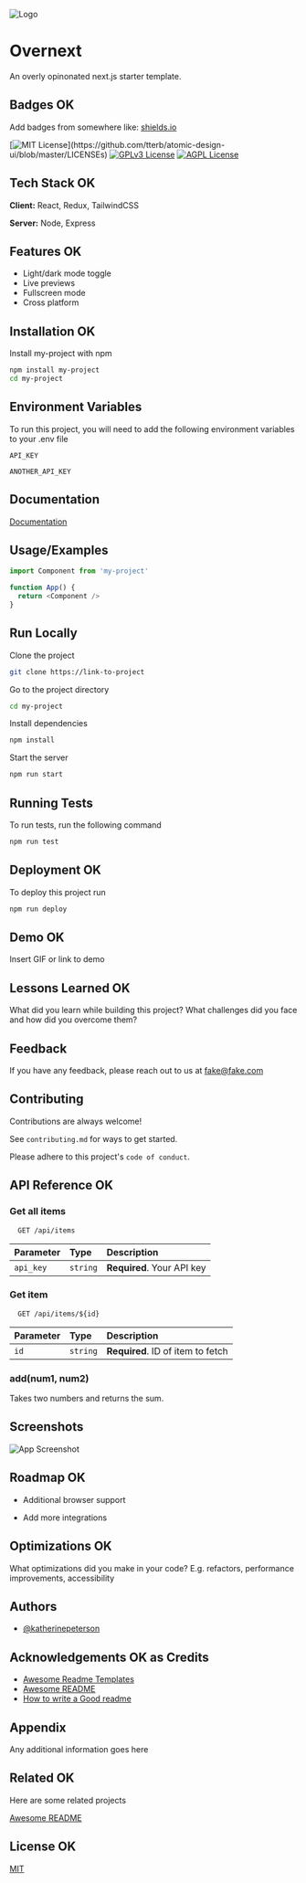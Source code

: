 ![Logo](https://dev-to-uploads.s3.amazonaws.com/uploads/articles/th5xamgrr6se0x5ro4g6.png)

# Overnext

An overly opinonated next.js starter template.

## Badges OK

Add badges from somewhere like: [shields.io](https://shields.io/)

[![MIT License](https://img.shields.io/apm/l/atomic-design-ui.svg?)](https://github.com/tterb/atomic-design-ui/blob/master/LICENSEs)
[![GPLv3 License](https://img.shields.io/badge/License-GPL%20v3-yellow.svg)](https://opensource.org/licenses/)
[![AGPL License](https://img.shields.io/badge/license-AGPL-blue.svg)](http://www.gnu.org/licenses/agpl-3.0)

## Tech Stack OK

**Client:** React, Redux, TailwindCSS

**Server:** Node, Express

## Features OK

- Light/dark mode toggle
- Live previews
- Fullscreen mode
- Cross platform

## Installation OK

Install my-project with npm

```bash
npm install my-project
cd my-project
```

## Environment Variables

To run this project, you will need to add the following environment variables to your .env file

`API_KEY`

`ANOTHER_API_KEY`

## Documentation

[Documentation](https://linktodocumentation)

## Usage/Examples

```javascript
import Component from 'my-project'

function App() {
  return <Component />
}
```

## Run Locally

Clone the project

```bash
git clone https://link-to-project
```

Go to the project directory

```bash
cd my-project
```

Install dependencies

```bash
npm install
```

Start the server

```bash
npm run start
```

## Running Tests

To run tests, run the following command

```bash
npm run test
```

## Deployment OK

To deploy this project run

```bash
npm run deploy
```

## Demo OK

Insert GIF or link to demo

## Lessons Learned OK

What did you learn while building this project? What challenges did you face and how did you overcome them?

## Feedback

If you have any feedback, please reach out to us at fake@fake.com

## Contributing

Contributions are always welcome!

See `contributing.md` for ways to get started.

Please adhere to this project's `code of conduct`.

## API Reference OK

### Get all items

```http
  GET /api/items
```

| Parameter | Type     | Description                |
| :-------- | :------- | :------------------------- |
| `api_key` | `string` | **Required**. Your API key |

### Get item

```http
  GET /api/items/${id}
```

| Parameter | Type     | Description                       |
| :-------- | :------- | :-------------------------------- |
| `id`      | `string` | **Required**. ID of item to fetch |

### add(num1, num2)

Takes two numbers and returns the sum.

## Screenshots

![App Screenshot](https://via.placeholder.com/468x300?text=App+Screenshot+Here)

## Roadmap OK

- Additional browser support

- Add more integrations

## Optimizations OK

What optimizations did you make in your code? E.g. refactors, performance improvements, accessibility

## Authors

- [@katherinepeterson](https://www.github.com/katherinepeterson)

## Acknowledgements OK as Credits

- [Awesome Readme Templates](https://awesomeopensource.com/project/elangosundar/awesome-README-templates)
- [Awesome README](https://github.com/matiassingers/awesome-readme)
- [How to write a Good readme](https://bulldogjob.com/news/449-how-to-write-a-good-readme-for-your-github-project)

## Appendix

Any additional information goes here

## Related OK

Here are some related projects

[Awesome README](https://github.com/matiassingers/awesome-readme)

## License OK

[MIT](https://choosealicense.com/licenses/mit/)
